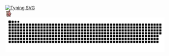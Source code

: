 [![Typing SVG](https://readme-typing-svg.demolab.com?font=Fira+Code&weight=600&pause=1000&color=F7481A&center=&vCenter=&repeat=&width=435&lines=%F0%9F%8C%9D%F0%9F%8C%95%F0%9F%8C%94%F0%9F%8C%93%F0%9F%8C%92%F0%9F%8C%91%F0%9F%8C%9A%F0%9F%8C%91%F0%9F%8C%98%F0%9F%8C%97%F0%9F%8C%96%F0%9F%8C%95%F0%9F%8C%9D)](https://git.io/typing-svg)
 <br>
 <img alt="GIF" src="https://github.com/SatYu26/SatYu26/blob/master/Assets/gandalf_parrot.gif" width="20vw" />
![](https://raw.githubusercontent.com/1rm/1rm/main/assets/github-contribution-grid-snake.svg)              
